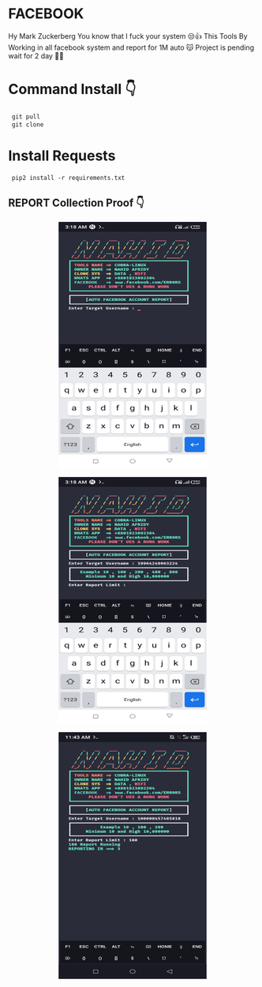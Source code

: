 # FACEBOOK
Hy Mark Zuckerberg You know that I fuck your system 😒👍
This Tools By Working in all facebook system and report for 1M auto 😽
Project is pending wait for 2 day 🐰🦋

# Command Install 👇
     git pull
     git clone

# Install Requests 
     pip2 install -r requirements.txt

## REPORT Collection Proof 👇
<p align="center">
<img src='sx/Screenshot_20221104-031845.png' style="height:500px;width:300px;" >
</p>

<p align="center">
<img src='sx/Screenshot_20221104-031857.png' style="height:500px;width:300px;" >
</p>

<p align="center">
<img src='sx/Screenshot_20221104-114322.png' style="height:500px;width:300px;" >
</p>
